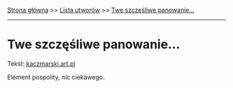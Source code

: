 [Strona główna](../index.md) >> [Lista utworów](../list.md) >> [Twe szczęśliwe panowanie…](606.md)

---

# Twe szczęśliwe panowanie…

Tekst: [kaczmarski.art.pl](https://www.kaczmarski.art.pl/tworczosc/wiersze/twe-szczesliwe-panowanie/)

Element pospolity, nic ciekawego.